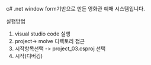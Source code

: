 c# .net window form기반으로 만든 영화관 예매 시스템입니다.

실행방법
1. visual studio code 실행
2. project-> moive 디렉토리 접근
3. 시작항목선택 -> project_03.csproj 선택
4. 시작(디버깅)
